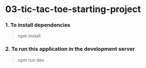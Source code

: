 # 03-tic-tac-toe-starting-project

### 1. To install dependencies
> npm install

### 2. To run this application in the development server
> npm run dev
